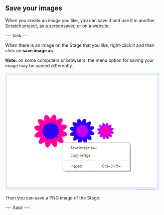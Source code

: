 ## Save your images

When you create an image you like, you can save it and use it in another Scratch project, as a screensaver, or on a website. 

--- task ---

When there is an image on the Stage that you like, right-click it and then click on **save image as** 

**Note:** on some computers or browsers, the menu option for saving your image may be named differently.

![screenshot](images/flower-save-stage.png)  

Then you can save a PNG image of the Stage. 
 
--- /task ---
